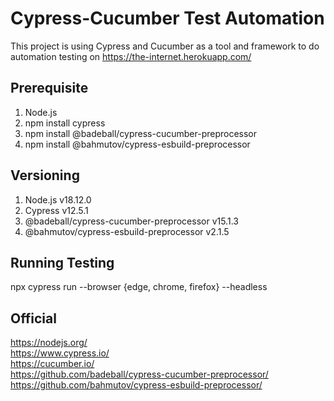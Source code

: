 # Cypress-Cucumber Test Automation
This project is using Cypress and Cucumber as a tool and framework to do automation testing on https://the-internet.herokuapp.com/

## Prerequisite
1. Node.js
2. npm install cypress
3. npm install @badeball/cypress-cucumber-preprocessor
4. npm install @bahmutov/cypress-esbuild-preprocessor

## Versioning
1. Node.js v18.12.0
2. Cypress v12.5.1
3. @badeball/cypress-cucumber-preprocessor v15.1.3
4. @bahmutov/cypress-esbuild-preprocessor v2.1.5

## Running Testing
npx cypress run --browser {edge, chrome, firefox} --headless

## Official
https://nodejs.org/</br>
https://www.cypress.io/</br>
https://cucumber.io/</br>
https://github.com/badeball/cypress-cucumber-preprocessor/</br>
https://github.com/bahmutov/cypress-esbuild-preprocessor/</br>
